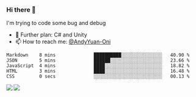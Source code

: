 ### Hi there 👋

I'm trying to code some bug and debug

- 🌱 Further plan: C# and Unity
- 📫 How to reach me: [@AndyYuan-Oni](https://github.com/AndyYuan-Oni)


<!--START_SECTION:waka-->
```text
Markdown    8 mins              ██████████░░░░░░░░░░░░░░░   40.90 % 
JSON        5 mins              ██████░░░░░░░░░░░░░░░░░░░   23.66 % 
JavaScript  4 mins              ████░░░░░░░░░░░░░░░░░░░░░   18.82 % 
HTML        3 mins              ████░░░░░░░░░░░░░░░░░░░░░   16.48 % 
CSS         0 secs              ░░░░░░░░░░░░░░░░░░░░░░░░░   00.13 %
```
<!--END_SECTION:waka-->

  <!--**AndyYuan-Oni/AndyYuan-Oni** is a ✨ _special_ ✨ repository because its `README.md` (this file) appears on your GitHub profile.-->
<!--[![Top Langs](https://github-readme-stats.vercel.app/api/top-langs/?username=AndyYUan-Oni&layout=compact)](https://github.com/AndyYUan-Oni/github-readme-stats)-->
<a href="https://github.com/AndyYUan-Oni/github-readme-stats">
  <img align="left" src="https://github-readme-stats.vercel.app/api?username=AndyYUan-Oni&hide=stars" />
</a>
<a href="https://github.com/AndyYUan-Oni/github-readme-stats">
  <img align="left" src="https://github-readme-stats.vercel.app/api/top-langs/?username=AndyYUan-Oni&layout=compact" />
</a>

